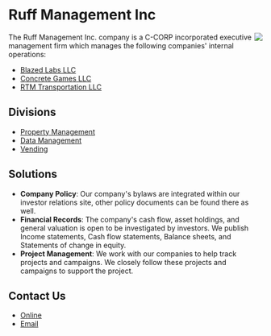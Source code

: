 # Ruff Management Inc
<img src="https://blazed.sirv.com/ruff-manage.com/ruff-lion.png?w=100&h=100" align="right" />

The Ruff Management Inc. company is a C-CORP incorporated executive management firm which manages the following companies' internal operations:
- [Blazed Labs LLC](https://blazedlabs.com/)
- [Concrete Games LLC](https://blazed.games/)
- [RTM Transportation LLC](https://rtmtransit.com/)

## Divisions
- [Property Management](https://www.ruff-manage.com/divisions/index.html?p=properties)
- [Data Management](https://www.ruff-manage.com/divisions/index.html?p=data)
- [Vending](https://www.ruff-manage.com/divisions/index.html?p=vending)

## Solutions
- **Company Policy**: Our company's bylaws are integrated within our investor relations site, other policy documents can be found there as well.
- **Financial Records**: The company's cash flow, asset holdings, and general valuation is open to be investigated by investors. We publish Income statements, Cash flow statements, Balance sheets, and Statements of change in equity.
- **Project Management**: We work with our companies to help track projects and campaigns. We closely follow these projects and campaigns to support the project.

## Contact Us
- [Online](https://www.ruff-manage.com/contact.html)
- [Email](mailto:hello@blazed.space)